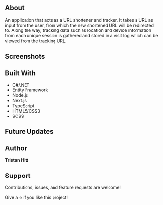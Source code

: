 ## About
An application that acts as a URL shortener and tracker. It takes a URL as input from the user, from which the new shortened URL will be redirected to. Along the way, tracking data such as location and device information from each unique session is gathered and stored in a visit log which can be viewed from the tracking URL.

## Screenshots

## Built With

- C#/.NET
- Entity Framework
- Node.js
- Next.js
- TypeScript
- HTML5/CSS3
- SCSS

## Future Updates


## Author

**Tristan Hitt**

## Support

Contributions, issues, and feature requests are welcome!

Give a ⭐️ if you like this project!
